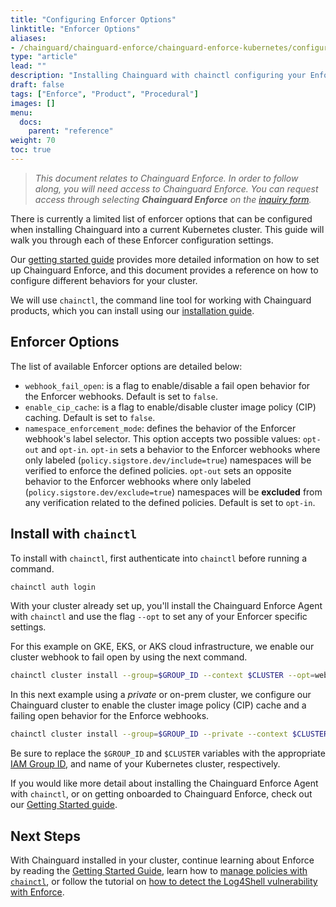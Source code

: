 ```yaml
---
title: "Configuring Enforcer Options"
linktitle: "Enforcer Options"
aliases:
- /chainguard/chainguard-enforce/chainguard-enforce-kubernetes/configure-enforcer-options-during-installation/
type: "article"
lead: ""
description: "Installing Chainguard with chainctl configuring your Enforcer Options"
draft: false
tags: ["Enforce", "Product", "Procedural"]
images: []
menu:
  docs:
    parent: "reference"
weight: 70
toc: true
---
```


> _This document relates to Chainguard Enforce. In order to follow along, you will need access to Chainguard Enforce. You can request access through selecting **Chainguard Enforce** on the [inquiry form](https://www.chainguard.dev/contact?utm_source=docs)._

There is currently a limited list of enforcer options that can be configured when installing Chainguard into a current Kubernetes cluster. This guide will walk you through each of these Enforcer configuration settings. 

Our [getting started guide](/chainguard/chainguard-enforce/chainguard-enforce-kubernetes/chainguard-enforce-user-onboarding/) provides more detailed information on how to set up Chainguard Enforce, and this document provides a reference on how to configure different behaviors for your cluster. 

We will use `chainctl`, the command line tool for working with Chainguard products, which you can install using our [installation guide](/chainguard/chainguard-enforce/how-to-install-chainctl/).

## Enforcer Options

The list of available Enforcer options are detailed below:

* `webhook_fail_open`: is a flag to enable/disable a fail open behavior for the Enforcer webhooks. Default is set to `false`.
* `enable_cip_cache`: is a flag to enable/disable cluster image policy (CIP) caching. Default is set to `false`.
* `namespace_enforcement_mode`: defines the behavior of the Enforcer webhook's label selector. This option accepts two possible values: `opt-out` and `opt-in`. `opt-in` sets a behavior to the Enforcer webhooks where only labeled (`policy.sigstore.dev/include=true`) namespaces will be verified to enforce the defined policies. `opt-out` sets an opposite behavior to the Enforcer webhooks where only labeled (`policy.sigstore.dev/exclude=true`) namespaces will be **excluded** from any verification related to the defined policies. Default is set to `opt-in`.

## Install with `chainctl`

To install with `chainctl`, first authenticate into `chainctl` before running a command.

```sh
chainctl auth login
```

With your cluster already set up, you'll install the Chainguard Enforce Agent with `chainctl` and use the flag `--opt` to set any of your Enforcer specific settings. 

For this example on GKE, EKS, or AKS cloud infrastructure, we enable our cluster webhook to fail open by using the next command. 

```sh
chainctl cluster install --group=$GROUP_ID --context $CLUSTER --opt=webhook_fail_open=true
```

In this next example using a _private_ or on-prem cluster, we configure our Chainguard cluster to enable the cluster image policy (CIP) cache and a failing open behavior for the Enforce webhooks.

```sh
chainctl cluster install --group=$GROUP_ID --private --context $CLUSTER --opt=webhook_fail_open=true --opt=enable_cip_cache=true
```

Be sure to replace the `$GROUP_ID` and `$CLUSTER` variables with the appropriate [IAM Group ID](/chainguard/chainguard-enforce/chainguard-enforce-kubernetes/how-to-manage-iam-groups-in-chainguard-enforce/), and name of your Kubernetes cluster, respectively. 

If you would like more detail about installing the Chainguard Enforce Agent with `chainctl`, or on getting onboarded to Chainguard Enforce, check out our [Getting Started guide](/chainguard/chainguard-enforce/chainguard-enforce-kubernetes/chainguard-enforce-user-onboarding/).

## Next Steps

With Chainguard installed in your cluster, continue learning about Enforce by reading the [Getting Started Guide](/chainguard/chainguard-enforce/chainguard-enforce-kubernetes/chainguard-enforce-user-onboarding/), learn how to [manage policies with `chainctl`](/chainguard/chainguard-enforce/chainguard-enforce-kubernetes/chainguard-policies-cli/), or follow the tutorial on [how to detect the Log4Shell vulnerability with Enforce](/chainguard/chainguard-enforce/chainguard-enforce-kubernetes/detect-log4shell-demo/).
